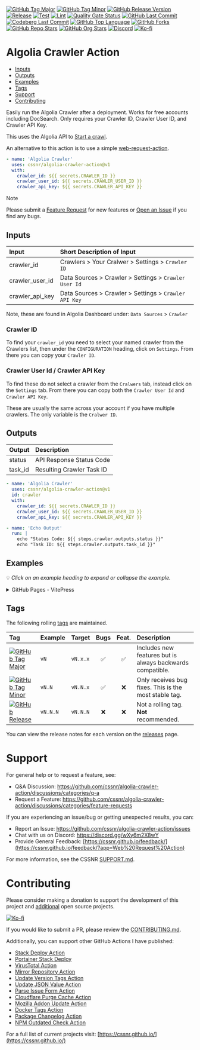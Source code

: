[![GitHub Tag Major](https://img.shields.io/github/v/tag/cssnr/algolia-crawler-action?sort=semver&filter=!v*.*&logo=git&logoColor=white&labelColor=585858&label=%20)](https://github.com/cssnr/algolia-crawler-action/tags)
[![GitHub Tag Minor](https://img.shields.io/github/v/tag/cssnr/algolia-crawler-action?sort=semver&filter=!v*.*.*&logo=git&logoColor=white&labelColor=585858&label=%20)](https://github.com/cssnr/algolia-crawler-action/tags)
[![GitHub Release Version](https://img.shields.io/github/v/release/cssnr/algolia-crawler-action?logo=git&logoColor=white&labelColor=585858&label=%20)](https://github.com/cssnr/algolia-crawler-action/releases/latest)
[![Release](https://img.shields.io/github/actions/workflow/status/cssnr/algolia-crawler-action/release.yaml?logo=github&label=release)](https://github.com/cssnr/algolia-crawler-action/actions/workflows/release.yaml)
[![Test](https://img.shields.io/github/actions/workflow/status/cssnr/algolia-crawler-action/test.yaml?logo=cachet&label=test)](https://github.com/cssnr/algolia-crawler-action/actions/workflows/test.yaml)
[![Lint](https://img.shields.io/github/actions/workflow/status/cssnr/algolia-crawler-action/lint.yaml?logo=cachet&label=lint)](https://github.com/cssnr/algolia-crawler-action/actions/workflows/lint.yaml)
[![Quality Gate Status](https://sonarcloud.io/api/project_badges/measure?project=cssnr_algolia-crawler-action&metric=alert_status)](https://sonarcloud.io/summary/new_code?id=cssnr_algolia-crawler-action)
[![GitHub Last Commit](https://img.shields.io/github/last-commit/cssnr/algolia-crawler-action?logo=github&label=updated)](https://github.com/cssnr/algolia-crawler-action/graphs/commit-activity)
[![Codeberg Last Commit](https://img.shields.io/gitea/last-commit/cssnr/algolia-crawler-action/master?gitea_url=https%3A%2F%2Fcodeberg.org%2F&logo=codeberg&logoColor=white&label=updated)](https://codeberg.org/cssnr/algolia-crawler-action)
[![GitHub Top Language](https://img.shields.io/github/languages/top/cssnr/algolia-crawler-action?logo=htmx)](https://github.com/cssnr/algolia-crawler-action)
[![GitHub Forks](https://img.shields.io/github/forks/cssnr/algolia-crawler-action?style=flat&logo=github)](https://github.com/cssnr/algolia-crawler-action/forks)
[![GitHub Repo Stars](https://img.shields.io/github/stars/cssnr/algolia-crawler-action?style=flat&logo=github)](https://github.com/cssnr/algolia-crawler-action/stargazers)
[![GitHub Org Stars](https://img.shields.io/github/stars/cssnr?style=flat&logo=github&label=org%20stars)](https://cssnr.github.io/)
[![Discord](https://img.shields.io/discord/899171661457293343?logo=discord&logoColor=white&label=discord&color=7289da)](https://discord.gg/wXy6m2X8wY)
[![Ko-fi](https://img.shields.io/badge/Ko--fi-72a5f2?logo=kofi&label=support)](https://ko-fi.com/cssnr)

# Algolia Crawler Action

- [Inputs](#Inputs)
- [Outputs](#Outputs)
- [Examples](#Examples)
- [Tags](#Tags)
- [Support](#Support)
- [Contributing](#Contributing)

Easily run the Algolia Crawler after a deployment. Works for free accounts including DocSearch.
Only requires your Crawler ID, Crawler User ID, and Crawler API Key.

This uses the Algolia API to [Start a crawl](https://www.algolia.com/doc/rest-api/crawler/#tag/actions/operation/startReindex).

An alternative to this action is to use a simple [web-request-action](https://github.com/cssnr/web-request-action?tab=readme-ov-file#examples).

```yaml
- name: 'Algolia Crawler'
  uses: cssnr/algolia-crawler-action@v1
  with:
    crawler_id: ${{ secrets.CRAWLER_ID }}
    crawler_user_id: ${{ secrets.CRAWLER_USER_ID }}
    crawler_api_key: ${{ secrets.CRAWLER_API_KEY }}
```

> [!NOTE]  
> Please submit a [Feature Request](https://github.com/cssnr/algolia-crawler-action/discussions/categories/feature-requests)
> for new features or [Open an Issue](https://github.com/cssnr/algolia-crawler-action/issues) if you find any bugs.

## Inputs

| Input           | Short&nbsp;Description&nbsp;of&nbsp;Input             |
| :-------------- | :---------------------------------------------------- |
| crawler_id      | Crawlers > Your Cralwer > Settings > `Crawler ID`     |
| crawler_user_id | Data Sources > Crawler > Settings > `Crawler User Id` |
| crawler_api_key | Data Sources > Crawler > Settings > `Crawler API Key` |

Note, these are found in Algolia Dashboard under: `Data Sources` > `Crawler`

### Crawler ID

To find your `crawler_id` you need to select your named crawler from the Crawlers list,
then under the `CONFIGURATION` heading, click on `Settings`. From there you can copy your `Crawler ID`.

### Crawler User Id / Crawler API Key

To find these do not select a crawler from the `Cralwers` tab, instead click on the `Settings` tab.
From there you can copy both the `Crawler User Id` and `Crawler API Key`.

These are usually the same across your account if you have multiple crawlers. The only variable is the `Cralwer ID`.

## Outputs

| Output  | Description               |
| :------ | :------------------------ |
| status  | API Response Status Code  |
| task_id | Resulting Crawler Task ID |

```yaml
- name: 'Algolia Crawler'
  uses: cssnr/algolia-crawler-action@v1
  id: crawler
  with:
    crawler_id: ${{ secrets.CRAWLER_ID }}
    crawler_user_id: ${{ secrets.CRAWLER_USER_ID }}
    crawler_api_key: ${{ secrets.CRAWLER_API_KEY }}

- name: 'Echo Output'
  run: |
    echo "Status Code: ${{ steps.crawler.outputs.status }}"
    echo "Task ID: ${{ steps.crawler.outputs.task_id }}"
```

## Examples

💡 _Click on an example heading to expand or collapse the example._

<details><summary>GitHub Pages - VitePress</summary>

```yaml
name: 'Pages'

on:
  push:
    branches:
      - 'master'
    paths:
      - 'docs/**'
      - '.vitepress/**'
      - 'package.json'
      - '.github/workflows/pages.yaml'
  workflow_dispatch:

permissions:
  contents: read

concurrency:
  group: pages
  cancel-in-progress: false

jobs:
  build:
    name: 'Build'
    runs-on: ubuntu-latest
    timeout-minutes: 10

    steps:
      - name: 'Checkout'
        uses: actions/checkout@v5
        with:
          fetch-depth: 0

      - name: 'Setup Node 22'
        uses: actions/setup-node@v5
        with:
          node-version: 22
          cache: npm

      - name: 'Configure Pages'
        uses: actions/configure-pages@v5

      - name: 'Install Dependencies'
        run: |
          npm ci

      - name: 'Run Build'
        run: |
          npm run build

      - name: 'Upload Pages Artifact'
        uses: actions/upload-pages-artifact@v3
        with:
          path: .vitepress/dist

  deploy:
    name: 'Deploy'
    runs-on: ubuntu-latest
    timeout-minutes: 5
    needs: build

    permissions:
      pages: write
      id-token: write

    environment:
      name: github-pages
      url: ${{ steps.deployment.outputs.page_url }}

    steps:
      - name: 'Deploy Pages'
        id: deployment
        uses: actions/deploy-pages@v4

  post:
    name: 'Post-Deploy'
    runs-on: ubuntu-latest
    timeout-minutes: 5
    needs: deploy

    steps:
      - name: 'Algolia Crawler'
        uses: cssnr/algolia-crawler-action@v1
        with:
          crawler_id: ${{ secrets.CRAWLER_ID }}
          crawler_user_id: ${{ secrets.CRAWLER_USER_ID }}
          crawler_api_key: ${{ secrets.CRAWLER_API_KEY }}
```

</details>

## Tags

The following rolling [tags](https://github.com/cssnr/algolia-crawler-action/tags) are maintained.

| Tag                                                                                                                                                                                                                                 | Example  | Target   | Bugs | Feat. | Description                                               |
| :---------------------------------------------------------------------------------------------------------------------------------------------------------------------------------------------------------------------------------- | :------- | :------- | :--: | :---: | :-------------------------------------------------------- |
| [![GitHub Tag Major](https://img.shields.io/github/v/tag/cssnr/algolia-crawler-action?sort=semver&filter=!v*.*&style=for-the-badge&label=%20&color=limegreen)](https://github.com/cssnr/algolia-crawler-action/releases/latest)     | `vN`     | `vN.x.x` |  ✅  |  ✅   | Includes new features but is always backwards compatible. |
| [![GitHub Tag Minor](https://img.shields.io/github/v/tag/cssnr/algolia-crawler-action?sort=semver&filter=!v*.*.*&style=for-the-badge&label=%20&color=yellowgreen)](https://github.com/cssnr/algolia-crawler-action/releases/latest) | `vN.N`   | `vN.N.x` |  ✅  |  ❌   | Only receives bug fixes. This is the most stable tag.     |
| [![GitHub Release](https://img.shields.io/github/v/release/cssnr/algolia-crawler-action?style=for-the-badge&label=%20&color=orange)](https://github.com/cssnr/algolia-crawler-action/releases/latest)                               | `vN.N.N` | `vN.N.N` |  ❌  |  ❌   | Not a rolling tag. **Not** recommended.                   |

You can view the release notes for each version on the [releases](https://github.com/cssnr/algolia-crawler-action/releases) page.

# Support

For general help or to request a feature, see:

- Q&A Discussion: https://github.com/cssnr/algolia-crawler-action/discussions/categories/q-a
- Request a Feature: https://github.com/cssnr/algolia-crawler-action/discussions/categories/feature-requests

If you are experiencing an issue/bug or getting unexpected results, you can:

- Report an Issue: https://github.com/cssnr/algolia-crawler-action/issues
- Chat with us on Discord: https://discord.gg/wXy6m2X8wY
- Provide General Feedback: [https://cssnr.github.io/feedback/](https://cssnr.github.io/feedback/?app=Web%20Request%20Action)

For more information, see the CSSNR [SUPPORT.md](https://github.com/cssnr/.github/blob/master/.github/SUPPORT.md#support).

# Contributing

Please consider making a donation to support the development of this project
and [additional](https://cssnr.com/) open source projects.

[![Ko-fi](https://ko-fi.com/img/githubbutton_sm.svg)](https://ko-fi.com/cssnr)

If you would like to submit a PR, please review the [CONTRIBUTING.md](#contributing-ov-file).

Additionally, you can support other GitHub Actions I have published:

- [Stack Deploy Action](https://github.com/cssnr/stack-deploy-action?tab=readme-ov-file#readme)
- [Portainer Stack Deploy](https://github.com/cssnr/portainer-stack-deploy-action?tab=readme-ov-file#readme)
- [VirusTotal Action](https://github.com/cssnr/virustotal-action?tab=readme-ov-file#readme)
- [Mirror Repository Action](https://github.com/cssnr/mirror-repository-action?tab=readme-ov-file#readme)
- [Update Version Tags Action](https://github.com/cssnr/update-version-tags-action?tab=readme-ov-file#readme)
- [Update JSON Value Action](https://github.com/cssnr/update-json-value-action?tab=readme-ov-file#readme)
- [Parse Issue Form Action](https://github.com/cssnr/parse-issue-form-action?tab=readme-ov-file#readme)
- [Cloudflare Purge Cache Action](https://github.com/cssnr/cloudflare-purge-cache-action?tab=readme-ov-file#readme)
- [Mozilla Addon Update Action](https://github.com/cssnr/mozilla-addon-update-action?tab=readme-ov-file#readme)
- [Docker Tags Action](https://github.com/cssnr/docker-tags-action?tab=readme-ov-file#readme)
- [Package Changelog Action](https://github.com/cssnr/package-changelog-action?tab=readme-ov-file#readme)
- [NPM Outdated Check Action](https://github.com/cssnr/npm-outdated-action?tab=readme-ov-file#readme)

For a full list of current projects visit: [https://cssnr.github.io/](https://cssnr.github.io/)
